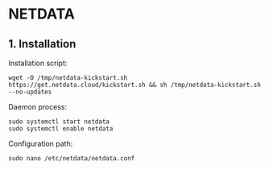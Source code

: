 # NETDATA

## 1. Installation
Installation script:
```
wget -O /tmp/netdata-kickstart.sh https://get.netdata.cloud/kickstart.sh && sh /tmp/netdata-kickstart.sh --no-updates
```

Daemon process:
```
sudo systemctl start netdata
sudo systemctl enable netdata
```

Configuration path:
```
sudo nano /etc/netdata/netdata.conf
```
